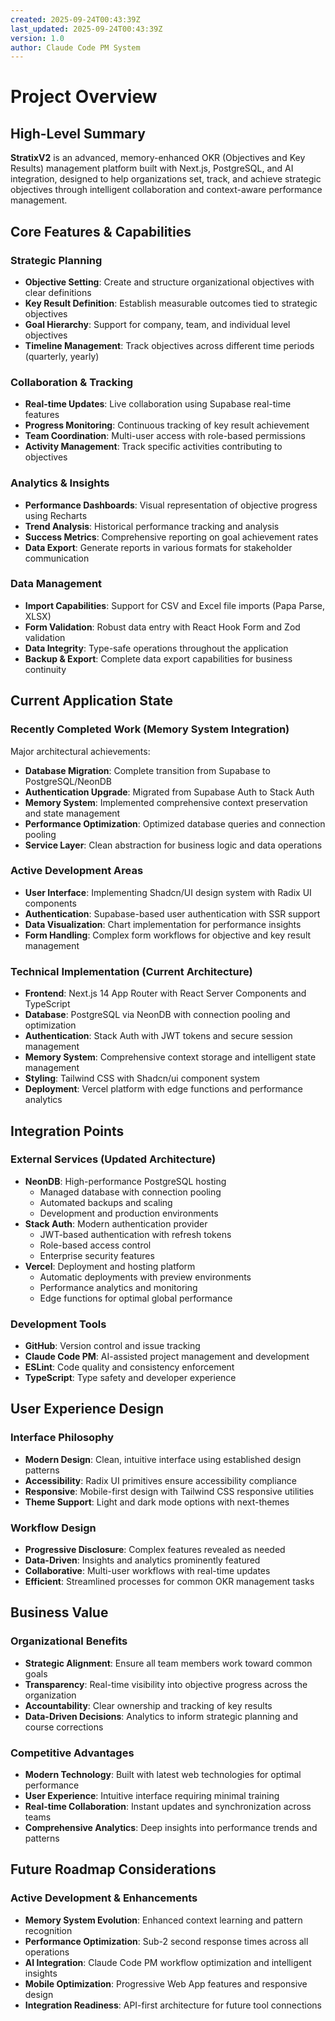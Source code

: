 ```yaml
---
created: 2025-09-24T00:43:39Z
last_updated: 2025-09-24T00:43:39Z
version: 1.0
author: Claude Code PM System
---
```


# Project Overview

## High-Level Summary

**StratixV2** is an advanced, memory-enhanced OKR (Objectives and Key Results) management platform built with Next.js, PostgreSQL, and AI integration, designed to help organizations set, track, and achieve strategic objectives through intelligent collaboration and context-aware performance management.

## Core Features & Capabilities

### Strategic Planning
- **Objective Setting**: Create and structure organizational objectives with clear definitions
- **Key Result Definition**: Establish measurable outcomes tied to strategic objectives
- **Goal Hierarchy**: Support for company, team, and individual level objectives
- **Timeline Management**: Track objectives across different time periods (quarterly, yearly)

### Collaboration & Tracking
- **Real-time Updates**: Live collaboration using Supabase real-time features
- **Progress Monitoring**: Continuous tracking of key result achievement
- **Team Coordination**: Multi-user access with role-based permissions
- **Activity Management**: Track specific activities contributing to objectives

### Analytics & Insights
- **Performance Dashboards**: Visual representation of objective progress using Recharts
- **Trend Analysis**: Historical performance tracking and analysis
- **Success Metrics**: Comprehensive reporting on goal achievement rates
- **Data Export**: Generate reports in various formats for stakeholder communication

### Data Management
- **Import Capabilities**: Support for CSV and Excel file imports (Papa Parse, XLSX)
- **Form Validation**: Robust data entry with React Hook Form and Zod validation
- **Data Integrity**: Type-safe operations throughout the application
- **Backup & Export**: Complete data export capabilities for business continuity

## Current Application State

### Recently Completed Work (Memory System Integration)
Major architectural achievements:
- **Database Migration**: Complete transition from Supabase to PostgreSQL/NeonDB
- **Authentication Upgrade**: Migrated from Supabase Auth to Stack Auth
- **Memory System**: Implemented comprehensive context preservation and state management
- **Performance Optimization**: Optimized database queries and connection pooling
- **Service Layer**: Clean abstraction for business logic and data operations

### Active Development Areas
- **User Interface**: Implementing Shadcn/UI design system with Radix UI components
- **Authentication**: Supabase-based user authentication with SSR support
- **Data Visualization**: Chart implementation for performance insights
- **Form Handling**: Complex form workflows for objective and key result management

### Technical Implementation (Current Architecture)
- **Frontend**: Next.js 14 App Router with React Server Components and TypeScript
- **Database**: PostgreSQL via NeonDB with connection pooling and optimization
- **Authentication**: Stack Auth with JWT tokens and secure session management
- **Memory System**: Comprehensive context storage and intelligent state management
- **Styling**: Tailwind CSS with Shadcn/ui component system
- **Deployment**: Vercel platform with edge functions and performance analytics

## Integration Points

### External Services (Updated Architecture)
- **NeonDB**: High-performance PostgreSQL hosting
  - Managed database with connection pooling
  - Automated backups and scaling
  - Development and production environments
- **Stack Auth**: Modern authentication provider
  - JWT-based authentication with refresh tokens
  - Role-based access control
  - Enterprise security features
- **Vercel**: Deployment and hosting platform
  - Automatic deployments with preview environments
  - Performance analytics and monitoring
  - Edge functions for optimal global performance

### Development Tools
- **GitHub**: Version control and issue tracking
- **Claude Code PM**: AI-assisted project management and development
- **ESLint**: Code quality and consistency enforcement
- **TypeScript**: Type safety and developer experience

## User Experience Design

### Interface Philosophy
- **Modern Design**: Clean, intuitive interface using established design patterns
- **Accessibility**: Radix UI primitives ensure accessibility compliance
- **Responsive**: Mobile-first design with Tailwind CSS responsive utilities
- **Theme Support**: Light and dark mode options with next-themes

### Workflow Design
- **Progressive Disclosure**: Complex features revealed as needed
- **Data-Driven**: Insights and analytics prominently featured
- **Collaborative**: Multi-user workflows with real-time updates
- **Efficient**: Streamlined processes for common OKR management tasks

## Business Value

### Organizational Benefits
- **Strategic Alignment**: Ensure all team members work toward common goals
- **Transparency**: Real-time visibility into objective progress across the organization
- **Accountability**: Clear ownership and tracking of key results
- **Data-Driven Decisions**: Analytics to inform strategic planning and course corrections

### Competitive Advantages
- **Modern Technology**: Built with latest web technologies for optimal performance
- **User Experience**: Intuitive interface requiring minimal training
- **Real-time Collaboration**: Instant updates and synchronization across teams
- **Comprehensive Analytics**: Deep insights into performance trends and patterns

## Future Roadmap Considerations

### Active Development & Enhancements
- **Memory System Evolution**: Enhanced context learning and pattern recognition
- **Performance Optimization**: Sub-2 second response times across all operations
- **AI Integration**: Claude Code PM workflow optimization and intelligent insights
- **Mobile Optimization**: Progressive Web App features and responsive design
- **Integration Readiness**: API-first architecture for future tool connections